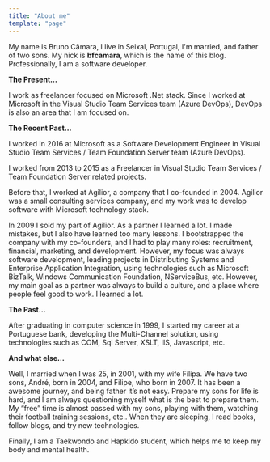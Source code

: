 ```yaml
---
title: "About me"
template: "page"
---
```


My name is Bruno Câmara, I live in Seixal, Portugal, I'm married, and father of two sons. My nick is **bfcamara**, which is the name of this blog. Professionally, I am a software developer.

**The Present…**

I work as freelancer focused on Microsoft .Net stack. Since I worked at Microsoft in the Visual Studio Team Services team (Azure DevOps), DevOps is also an area that I am focused on.

**The Recent Past…**

I worked in 2016 at Microsoft as a Software Development Engineer in Visual Studio Team Services / Team Foundation Server team (Azure DevOps).

I worked from 2013 to 2015 as a Freelancer in Visual Studio Team Services / Team Foundation Server related projects.

Before that, I worked at Agilior, a company that I co-founded  in 2004. Agilior was a small consulting services company, and my work was to develop software with Microsoft technology stack.

In 2009 I sold my part of Agilior. As a partner I learned a lot. I made mistakes, but I also have learned too many lessons. I bootstrapped the company with my co-founders, and I had to play many roles: recruitment, financial, marketing, and development. However, my focus was always software development, leading projects in Distributing Systems and Enterprise Application Integration, using technologies such as Microsoft BizTalk, Windows Communication Foundation, NServiceBus, etc. However,  my main goal as a partner was always to build a culture, and a place where people feel good to work. I learned a lot.

**The Past…**

After graduating in computer science in 1999, I started my career at a Portuguese bank, developing the Multi-Channel solution, using technologies such as COM, Sql Server, XSLT, IIS, Javascript, etc.  

**And what else…**

Well, I married when I was 25, in 2001, with my wife Filipa. We have two sons, André, born in 2004, and Filipe, who born in 2007. It has been a awesome journey, and being father it’s not easy. Prepare my sons for life is hard, and I am always questioning myself what is the best to prepare them. My “free” time is almost passed with my sons, playing with them, watching their football training sessions, etc.. When they are sleeping, I read books, follow blogs, and try new technologies.

Finally, I am a Taekwondo and Hapkido student, which helps me to keep my body and
 mental health.
